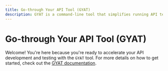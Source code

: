 ```yaml
---
title: Go-through Your API Tool (GYAT)
description: GYAT is a command-line tool that simplifies running API tests. It was built with ease of use in mind, inspired by the simplicity of the `kubectl` CLI tool.
---
```


# Go-through Your API Tool (GYAT)

Welcome! You're here because you're ready to accelerate your API development and testing with the `GYAT` tool. For more details on how to get started, check out the [GYAT documentation](/docs/gyat/).